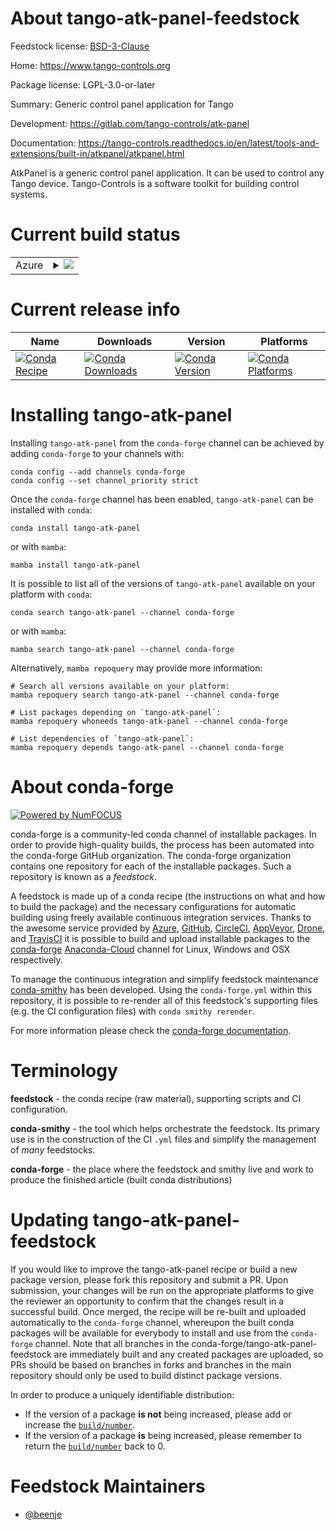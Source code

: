 About tango-atk-panel-feedstock
===============================

Feedstock license: [BSD-3-Clause](https://github.com/conda-forge/tango-atk-panel-feedstock/blob/main/LICENSE.txt)

Home: https://www.tango-controls.org

Package license: LGPL-3.0-or-later

Summary: Generic control panel application for Tango

Development: https://gitlab.com/tango-controls/atk-panel

Documentation: https://tango-controls.readthedocs.io/en/latest/tools-and-extensions/built-in/atkpanel/atkpanel.html

AtkPanel is a generic control panel application.
It can be used to control any Tango device.
Tango-Controls is a software toolkit for building control systems.


Current build status
====================


<table>
    
  <tr>
    <td>Azure</td>
    <td>
      <details>
        <summary>
          <a href="https://dev.azure.com/conda-forge/feedstock-builds/_build/latest?definitionId=17643&branchName=main">
            <img src="https://dev.azure.com/conda-forge/feedstock-builds/_apis/build/status/tango-atk-panel-feedstock?branchName=main">
          </a>
        </summary>
        <table>
          <thead><tr><th>Variant</th><th>Status</th></tr></thead>
          <tbody><tr>
              <td>linux_64</td>
              <td>
                <a href="https://dev.azure.com/conda-forge/feedstock-builds/_build/latest?definitionId=17643&branchName=main">
                  <img src="https://dev.azure.com/conda-forge/feedstock-builds/_apis/build/status/tango-atk-panel-feedstock?branchName=main&jobName=linux&configuration=linux%20linux_64_" alt="variant">
                </a>
              </td>
            </tr><tr>
              <td>osx_64</td>
              <td>
                <a href="https://dev.azure.com/conda-forge/feedstock-builds/_build/latest?definitionId=17643&branchName=main">
                  <img src="https://dev.azure.com/conda-forge/feedstock-builds/_apis/build/status/tango-atk-panel-feedstock?branchName=main&jobName=osx&configuration=osx%20osx_64_" alt="variant">
                </a>
              </td>
            </tr><tr>
              <td>win_64</td>
              <td>
                <a href="https://dev.azure.com/conda-forge/feedstock-builds/_build/latest?definitionId=17643&branchName=main">
                  <img src="https://dev.azure.com/conda-forge/feedstock-builds/_apis/build/status/tango-atk-panel-feedstock?branchName=main&jobName=win&configuration=win%20win_64_" alt="variant">
                </a>
              </td>
            </tr>
          </tbody>
        </table>
      </details>
    </td>
  </tr>
</table>

Current release info
====================

| Name | Downloads | Version | Platforms |
| --- | --- | --- | --- |
| [![Conda Recipe](https://img.shields.io/badge/recipe-tango--atk--panel-green.svg)](https://anaconda.org/conda-forge/tango-atk-panel) | [![Conda Downloads](https://img.shields.io/conda/dn/conda-forge/tango-atk-panel.svg)](https://anaconda.org/conda-forge/tango-atk-panel) | [![Conda Version](https://img.shields.io/conda/vn/conda-forge/tango-atk-panel.svg)](https://anaconda.org/conda-forge/tango-atk-panel) | [![Conda Platforms](https://img.shields.io/conda/pn/conda-forge/tango-atk-panel.svg)](https://anaconda.org/conda-forge/tango-atk-panel) |

Installing tango-atk-panel
==========================

Installing `tango-atk-panel` from the `conda-forge` channel can be achieved by adding `conda-forge` to your channels with:

```
conda config --add channels conda-forge
conda config --set channel_priority strict
```

Once the `conda-forge` channel has been enabled, `tango-atk-panel` can be installed with `conda`:

```
conda install tango-atk-panel
```

or with `mamba`:

```
mamba install tango-atk-panel
```

It is possible to list all of the versions of `tango-atk-panel` available on your platform with `conda`:

```
conda search tango-atk-panel --channel conda-forge
```

or with `mamba`:

```
mamba search tango-atk-panel --channel conda-forge
```

Alternatively, `mamba repoquery` may provide more information:

```
# Search all versions available on your platform:
mamba repoquery search tango-atk-panel --channel conda-forge

# List packages depending on `tango-atk-panel`:
mamba repoquery whoneeds tango-atk-panel --channel conda-forge

# List dependencies of `tango-atk-panel`:
mamba repoquery depends tango-atk-panel --channel conda-forge
```


About conda-forge
=================

[![Powered by
NumFOCUS](https://img.shields.io/badge/powered%20by-NumFOCUS-orange.svg?style=flat&colorA=E1523D&colorB=007D8A)](https://numfocus.org)

conda-forge is a community-led conda channel of installable packages.
In order to provide high-quality builds, the process has been automated into the
conda-forge GitHub organization. The conda-forge organization contains one repository
for each of the installable packages. Such a repository is known as a *feedstock*.

A feedstock is made up of a conda recipe (the instructions on what and how to build
the package) and the necessary configurations for automatic building using freely
available continuous integration services. Thanks to the awesome service provided by
[Azure](https://azure.microsoft.com/en-us/services/devops/), [GitHub](https://github.com/),
[CircleCI](https://circleci.com/), [AppVeyor](https://www.appveyor.com/),
[Drone](https://cloud.drone.io/welcome), and [TravisCI](https://travis-ci.com/)
it is possible to build and upload installable packages to the
[conda-forge](https://anaconda.org/conda-forge) [Anaconda-Cloud](https://anaconda.org/)
channel for Linux, Windows and OSX respectively.

To manage the continuous integration and simplify feedstock maintenance
[conda-smithy](https://github.com/conda-forge/conda-smithy) has been developed.
Using the ``conda-forge.yml`` within this repository, it is possible to re-render all of
this feedstock's supporting files (e.g. the CI configuration files) with ``conda smithy rerender``.

For more information please check the [conda-forge documentation](https://conda-forge.org/docs/).

Terminology
===========

**feedstock** - the conda recipe (raw material), supporting scripts and CI configuration.

**conda-smithy** - the tool which helps orchestrate the feedstock.
                   Its primary use is in the construction of the CI ``.yml`` files
                   and simplify the management of *many* feedstocks.

**conda-forge** - the place where the feedstock and smithy live and work to
                  produce the finished article (built conda distributions)


Updating tango-atk-panel-feedstock
==================================

If you would like to improve the tango-atk-panel recipe or build a new
package version, please fork this repository and submit a PR. Upon submission,
your changes will be run on the appropriate platforms to give the reviewer an
opportunity to confirm that the changes result in a successful build. Once
merged, the recipe will be re-built and uploaded automatically to the
`conda-forge` channel, whereupon the built conda packages will be available for
everybody to install and use from the `conda-forge` channel.
Note that all branches in the conda-forge/tango-atk-panel-feedstock are
immediately built and any created packages are uploaded, so PRs should be based
on branches in forks and branches in the main repository should only be used to
build distinct package versions.

In order to produce a uniquely identifiable distribution:
 * If the version of a package **is not** being increased, please add or increase
   the [``build/number``](https://docs.conda.io/projects/conda-build/en/latest/resources/define-metadata.html#build-number-and-string).
 * If the version of a package **is** being increased, please remember to return
   the [``build/number``](https://docs.conda.io/projects/conda-build/en/latest/resources/define-metadata.html#build-number-and-string)
   back to 0.

Feedstock Maintainers
=====================

* [@beenje](https://github.com/beenje/)

